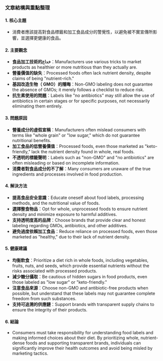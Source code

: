 ### 文章結構與重點整理

#### 1. 核心主題  
- 消費者應該提高對食品標籤和加工食品成分的警覺性，以避免被不實宣傳所影響，並選擇更健康的食品。

#### 2. 主要觀念  
- **食品加工技術的خداع**：Manufacturers use various tricks to market products as healthier or more nutritious than they actually are.  
- **營養價值的缺失**：Processed foods often lack nutrient density, despite claims of being "nutrient-rich."  
- **基因改造生物（ GMO）的隱晦**：Non-GMO labeling does not guarantee the absence of GMOs; it merely follows a checklist to reduce risk.  
- **抗生素使用的問題**：Labels like "no antibiotics" may still allow the use of antibiotics in certain stages or for specific purposes, not necessarily eliminating them entirely.

#### 3. 問題原因  
- **營養成分的虛假宣稱**：Manufacturers often mislead consumers with terms like "whole grain" or "low sugar," which do not guarantee nutritional benefits.  
- **加工食品的低營養價值**：Processed foods, even those marketed as "keto-friendly," lack the nutrient density found in whole, real foods.  
- **不透明的標籤聲明**：Labels such as "non-GMO" and "no antibiotics" are often misleading or based on incomplete information.  
- **消費者對食品成分的不了解**：Many consumers are unaware of the true ingredients and processes involved in food production.

#### 4. 解決方法  
- **提高食品安全意識**：Educate oneself about food labels, processing methods, and the nutritional value of foods.  
- **選擇整食物品**：Opt for whole, unprocessed foods to ensure nutrient density and minimize exposure to harmful additives.  
- **支持透明度高的品牌**：Choose brands that provide clear and honest labeling regarding GMOs, antibiotics, and other additives.  
- **避免過度依賴加工食品**：Reduce reliance on processed foods, even those marketed as "healthy," due to their lack of nutrient density.

#### 5. 健康建議  
- **均衡飲食**：Prioritize a diet rich in whole foods, including vegetables, fruits, nuts, and seeds, which provide essential nutrients without the risks associated with processed products.  
- **減少糖分攝取**：Be cautious of hidden sugars in food products, even those labeled as "low sugar" or "keto-friendly."  
- **注意食品來源**：Choose non-GMO and antibiotic-free products when possible, but understand that these labels may not guarantee complete freedom from such substances.  
- **支持可追溯的供應鏈**：Support brands with transparent supply chains to ensure the integrity of their products.

#### 6. 結論  
- Consumers must take responsibility for understanding food labels and making informed choices about their diet. By prioritizing whole, nutrient-dense foods and supporting transparent brands, individuals can significantly improve their health outcomes and avoid being misled by marketing tactics.